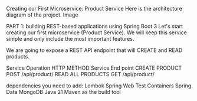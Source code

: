 Creating our First Microservice: Product Service 
Here is the architecture diagram of the project.
Image

PART 1: building REST-based applications using Spring Boot 3 
Let's start creating our first microservice (Product Service). We will keep this service simple and only include the most important features.

We are going to expose a REST API endpoint that will CREATE and READ products.

Service Operation	HTTP METHOD	   Service End point
CREATE PRODUCT	       POST	           /api/product/
READ ALL PRODUCTS	GET	            /api/product/

dependencies you need to add:
Lombok
Spring Web
Test Containers
Spring Data MongoDB
Java 21
Maven as the build tool
